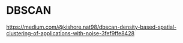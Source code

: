 # DBSCAN

https://medium.com/@kishore.nat98/dbscan-density-based-spatial-clustering-of-applications-with-noise-3fef9ffe8428
